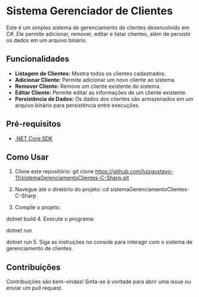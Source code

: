 # Sistema Gerenciador de Clientes

Este é um simples sistema de gerenciamento de clientes desenvolvido em C#. Ele permite adicionar, remover, editar e listar clientes, além de persistir os dados em um arquivo binário.

## Funcionalidades

- **Listagem de Clientes:** Mostra todos os clientes cadastrados.
- **Adicionar Cliente:** Permite adicionar um novo cliente ao sistema.
- **Remover Cliente:** Remove um cliente existente do sistema.
- **Editar Cliente:** Permite editar as informações de um cliente existente.
- **Persistência de Dados:** Os dados dos clientes são armazenados em um arquivo binário para persistência entre execuções.

## Pré-requisitos

- [.NET Core SDK](https://dotnet.microsoft.com/download)

## Como Usar

1. Clone este repositório:
git clone https://github.com/luizgustavo-11/sistemaGerenciamentoClientes-C-Sharp.git

2. Navegue até o diretório do projeto:
cd sistemaGerenciamentoClientes-C-Sharp

3. Compile o projeto:

dotnet build
4. Execute o programa:

dotnet run

dotnet run
5. Siga as instruções no console para interagir com o sistema de gerenciamento de clientes.

## Contribuições

Contribuições são bem-vindas! Sinta-se à vontade para abrir uma issue ou enviar um pull request.
